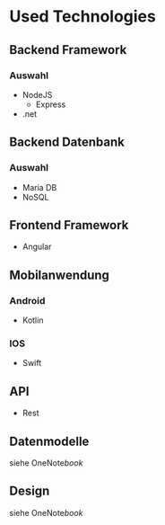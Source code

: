 # Used Technologies
## Backend Framework
### Auswahl 
- NodeJS 
    - Express
- .net
## Backend Datenbank
### Auswahl
- Maria DB
- NoSQL
## Frontend Framework
- Angular
## Mobilanwendung
### Android
- Kotlin
### IOS
- Swift
## API
- Rest
## Datenmodelle
siehe OneNote*book*
## Design
siehe OneNote*book*